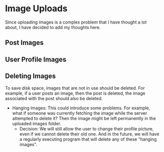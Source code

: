 # Image Uploads

Since uploading images is a complex problem that I have thought a lot about, I have decided to add my thoughts here.

## Post Images

## User Profile Images

## Deleting Images
To save disk space, images that are not in use should be deleted. For example, if a user posts an image, then the post is deleted, the image associated with the post should also be deleted.

- Hanging Images: This could introduce some problems. For example, what if someone was currently fetching the image while the server attempted to delete it? Then the image might be left permanently in the uploaded images folder. 
    - Decision: We will still allow the user to change their profile picture, even if we cannot delete their old one. And in the future, we will have a regularly executing program that will delete any of these "hanging images".
